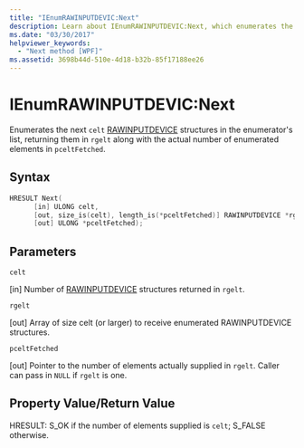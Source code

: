 ```yaml
---
title: "IEnumRAWINPUTDEVIC:Next"
description: Learn about IEnumRAWINPUTDEVIC:Next, which enumerates the next celt structures in the enumerator's list.
ms.date: "03/30/2017"
helpviewer_keywords: 
  - "Next method [WPF]"
ms.assetid: 3698b44d-510e-4d18-b32b-85f17188ee26
---
```

# IEnumRAWINPUTDEVIC:Next
Enumerates the next `celt` [RAWINPUTDEVICE](/windows/desktop/api/winuser/ns-winuser-rawinputdevice) structures in the enumerator's list, returning them in `rgelt` along with the actual number of enumerated elements in `pceltFetched`.  
  
## Syntax  
  
```cpp  
HRESULT Next(  
      [in] ULONG celt,  
      [out, size_is(celt), length_is(*pceltFetched)] RAWINPUTDEVICE *rgelt,  
      [out] ULONG *pceltFetched);  
```  
  
## Parameters  
 `celt`  
  
 [in] Number of [RAWINPUTDEVICE](/windows/desktop/api/winuser/ns-winuser-rawinputdevice) structures returned in `rgelt`.  
  
 `rgelt`  
  
 [out] Array of size celt (or larger) to receive enumerated RAWINPUTDEVICE structures.  
  
 `pceltFetched`  
  
 [out] Pointer to the number of elements actually supplied in `rgelt`. Caller can pass in `NULL` if `rgelt` is one.  
  
## Property Value/Return Value  
 HRESULT: S_OK if the number of elements supplied is `celt`; S_FALSE otherwise.
